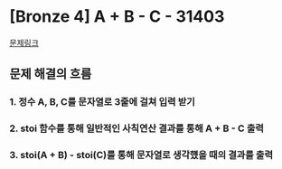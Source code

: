 # [Bronze 4] A + B - C - 31403

[문제링크](https://www.acmicpc.net/problem/31403)

## 문제 해결의 흐름
### 1. 정수 A, B, C를 문자열로 3줄에 걸쳐 입력 받기
### 2. stoi 함수를 통해 일반적인 사칙연산 결과를 통해 A + B - C 출력
### 3. stoi(A + B) - stoi(C)를 통해 문자열로 생각헀을 때의 결과를 출력
